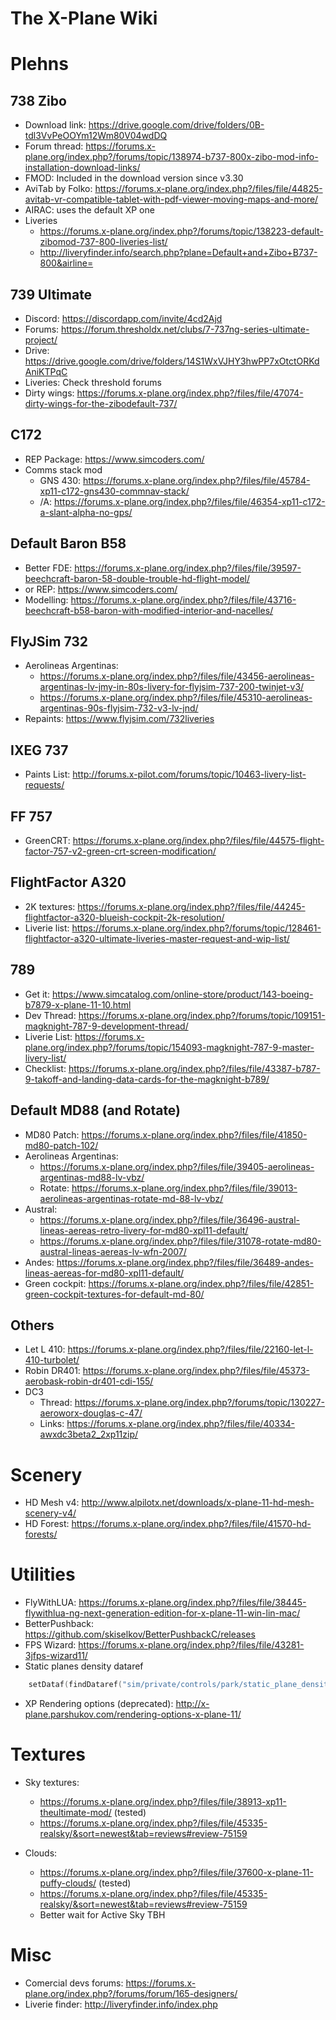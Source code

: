 # The X-Plane Wiki

# Plehns
## 738 Zibo
- Download link: https://drive.google.com/drive/folders/0B-tdl3VvPeOOYm12Wm80V04wdDQ
- Forum thread: https://forums.x-plane.org/index.php?/forums/topic/138974-b737-800x-zibo-mod-info-installation-download-links/
- FMOD: Included in the download version since v3.30
- AviTab by Folko: https://forums.x-plane.org/index.php?/files/file/44825-avitab-vr-compatible-tablet-with-pdf-viewer-moving-maps-and-more/
- AIRAC: uses the default XP one
- Liveries
    - https://forums.x-plane.org/index.php?/forums/topic/138223-default-zibomod-737-800-liveries-list/
    - http://liveryfinder.info/search.php?plane=Default+and+Zibo+B737-800&airline=


## 739 Ultimate
- Discord: https://discordapp.com/invite/4cd2Ajd
- Forums: https://forum.thresholdx.net/clubs/7-737ng-series-ultimate-project/
- Drive: https://drive.google.com/drive/folders/14S1WxVJHY3hwPP7xOtctORKdAniKTPqC
- Liveries: Check threshold forums
- Dirty wings: https://forums.x-plane.org/index.php?/files/file/47074-dirty-wings-for-the-zibodefault-737/


## C172
- REP Package: https://www.simcoders.com/
- Comms stack mod
    - GNS 430: https://forums.x-plane.org/index.php?/files/file/45784-xp11-c172-gns430-commnav-stack/
    - /A: https://forums.x-plane.org/index.php?/files/file/46354-xp11-c172-a-slant-alpha-no-gps/


## Default Baron B58
- Better FDE: https://forums.x-plane.org/index.php?/files/file/39597-beechcraft-baron-58-double-trouble-hd-flight-model/
- or REP: https://www.simcoders.com/
- Modelling: https://forums.x-plane.org/index.php?/files/file/43716-beechcraft-b58-baron-with-modified-interior-and-nacelles/


## FlyJSim 732
- Aerolineas Argentinas: 
    - https://forums.x-plane.org/index.php?/files/file/43456-aerolineas-argentinas-lv-jmy-in-80s-livery-for-flyjsim-737-200-twinjet-v3/
    - https://forums.x-plane.org/index.php?/files/file/45310-aerolineas-argentinas-90s-flyjsim-732-v3-lv-jnd/
- Repaints: https://www.flyjsim.com/732liveries


## IXEG 737
- Paints List: http://forums.x-pilot.com/forums/topic/10463-livery-list-requests/


## FF 757
- GreenCRT: https://forums.x-plane.org/index.php?/files/file/44575-flight-factor-757-v2-green-crt-screen-modification/


## FlightFactor A320
- 2K textures: https://forums.x-plane.org/index.php?/files/file/44245-flightfactor-a320-blueish-cockpit-2k-resolution/
- Liverie list: https://forums.x-plane.org/index.php?/forums/topic/128461-flightfactor-a320-ultimate-liveries-master-request-and-wip-list/


## 789
- Get it: https://www.simcatalog.com/online-store/product/143-boeing-b7879-x-plane-11-10.html
- Dev Thread: https://forums.x-plane.org/index.php?/forums/topic/109151-magknight-787-9-development-thread/
- Liverie List: https://forums.x-plane.org/index.php?/forums/topic/154093-magknight-787-9-master-livery-list/
- Checklist: https://forums.x-plane.org/index.php?/files/file/43387-b787-9-takoff-and-landing-data-cards-for-the-magknight-b789/


## Default MD88 (and Rotate)
- MD80 Patch: https://forums.x-plane.org/index.php?/files/file/41850-md80-patch-102/
- Aerolineas Argentinas:
    - https://forums.x-plane.org/index.php?/files/file/39405-aerolineas-argentinas-md88-lv-vbz/
    - Rotate: https://forums.x-plane.org/index.php?/files/file/39013-aerolineas-argentinas-rotate-md-88-lv-vbz/
- Austral: 
    - https://forums.x-plane.org/index.php?/files/file/36496-austral-lineas-aereas-retro-livery-for-md80-xpl11-default/
    - https://forums.x-plane.org/index.php?/files/file/31078-rotate-md80-austral-lineas-aereas-lv-wfn-2007/
- Andes: https://forums.x-plane.org/index.php?/files/file/36489-andes-lineas-aereas-for-md80-xpl11-default/
- Green cockpit: https://forums.x-plane.org/index.php?/files/file/42851-green-cockpit-textures-for-default-md-80/


## Others
- Let L 410: https://forums.x-plane.org/index.php?/files/file/22160-let-l-410-turbolet/
- Robin DR401: https://forums.x-plane.org/index.php?/files/file/45373-aerobask-robin-dr401-cdi-155/
- DC3
    - Thread: https://forums.x-plane.org/index.php?/forums/topic/130227-aeroworx-douglas-c-47/
    - Links: https://forums.x-plane.org/index.php?/files/file/40334-awxdc3beta2_2xp11zip/


# Scenery
- HD Mesh v4: http://www.alpilotx.net/downloads/x-plane-11-hd-mesh-scenery-v4/
- HD Forest: https://forums.x-plane.org/index.php?/files/file/41570-hd-forests/


# Utilities
- FlyWithLUA: https://forums.x-plane.org/index.php?/files/file/38445-flywithlua-ng-next-generation-edition-for-x-plane-11-win-lin-mac/
- BetterPushback: https://github.com/skiselkov/BetterPushbackC/releases
- FPS Wizard: https://forums.x-plane.org/index.php?/files/file/43281-3jfps-wizard11/
- Static planes density dataref
```Lua
    setDataf(findDataref("sim/private/controls/park/static_plane_density"), 2.00)
```
- XP Rendering options (deprecated): http://x-plane.parshukov.com/rendering-options-x-plane-11/


# Textures 
- Sky textures: 
    - https://forums.x-plane.org/index.php?/files/file/38913-xp11-theultimate-mod/ (tested)
    - https://forums.x-plane.org/index.php?/files/file/45335-realsky/&sort=newest&tab=reviews#review-75159

- Clouds:
    - https://forums.x-plane.org/index.php?/files/file/37600-x-plane-11-puffy-clouds/ (tested)
    - https://forums.x-plane.org/index.php?/files/file/45335-realsky/&sort=newest&tab=reviews#review-75159
    - Better wait for Active Sky TBH


# Misc
- Comercial devs forums: https://forums.x-plane.org/index.php?/forums/forum/165-designers/
- Liverie finder: http://liveryfinder.info/index.php